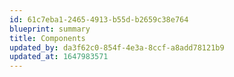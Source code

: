 ```yaml
---
id: 61c7eba1-2465-4913-b55d-b2659c38e764
blueprint: summary
title: Components
updated_by: da3f62c0-854f-4e3a-8ccf-a8add78121b9
updated_at: 1647983571
---
```

